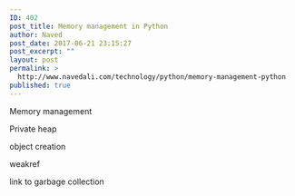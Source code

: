 ```yaml
---
ID: 402
post_title: Memory management in Python
author: Naved
post_date: 2017-06-21 23:15:27
post_excerpt: ""
layout: post
permalink: >
  http://www.navedali.com/technology/python/memory-management-python
published: true
---
```

Memory management

Private heap

object creation

weakref

link to garbage collection